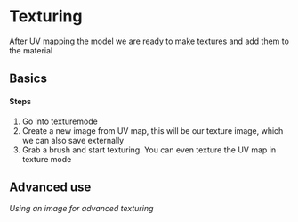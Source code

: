 # Texturing

After UV mapping the model we are ready to make textures and add them to the material

## Basics
#### Steps
1. Go into texturemode
2. Create a new image from UV map, this will be our texture image, which we can also save externally
3. Grab a brush and start texturing. You can even texture the UV map in texture mode

## Advanced use
*Using an image for advanced texturing*
